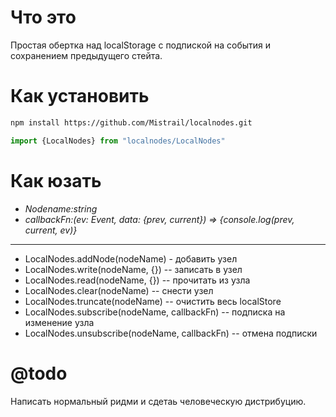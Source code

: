 # Что это
Простая обертка над localStorage с подпиской на события и сохранением предыдущего стейта.

# Как установить
```bash
npm install https://github.com/Mistrail/localnodes.git
```
```js
import {LocalNodes} from "localnodes/LocalNodes"
```

# Как юзать

- *Nodename:string*
- *callbackFn:(ev: Event, data: {prev, current}) => {console.log(prev, current, ev)}*

---
- LocalNodes.addNode(nodeName) - добавить узел
- LocalNodes.write(nodeName, {}) -- записать в узел
- LocalNodes.read(nodeName, {}) -- прочитать из узла
- LocalNodes.clear(nodeName) -- снести узел
- LocalNodes.truncate(nodeName) -- очистить весь localStore
- LocalNodes.subscribe(nodeName, callbackFn) -- подписка на изменение узла
- LocalNodes.unsubscribe(nodeName, callbackFn) -- отмена подписки

# @todo
Написать нормальный ридми и сдетаь человеческую дистрибуцию.